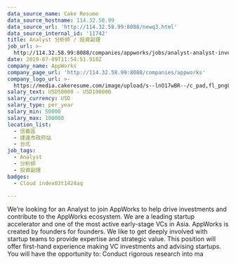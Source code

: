 ```yaml
---
data_source_name: Cake Resume
data_source_hostname: 114.32.58.99
data_source_url: 'http://114.32.58.99:8088/newq3.html'
data_source_internal_id: '11742'
title: Analyst 分析師 / 投資副理
job_url: >-
  http://114.32.58.99:8088/companies/appworks/jobs/analyst-analyst-investment-assistant
date: 2019-07-09T11:54:51.918Z
company_name: AppWorks
company_page_url: 'http://114.32.58.99:8088/companies/appworks'
company_logo_url: >-
  https://media.cakeresume.com/image/upload/s--lnO17wBR--/c_pad,fl_png8,h_200,w_200/v1627372417/qcbw2gepw2sgglxwlphe.png
salary_text: USD50000 - USD100000
salary_currency: USD
salary_type: per_year
salary_min: 50000
salary_max: 100000
location_list:
  - 信義區
  - 捷運市政府站
  - 台北
job_tags:
  - Analyst
  - 分析師
  - 投資副理
badges:
  - Cloud index03t1424aq

---
```


We’re looking for an Analyst to join AppWorks to help drive investments and contribute to the AppWorks ecosystem. We are a leading startup accelerator and one of the most active early-stage VCs in Asia. AppWorks is created by founders for founders. We like to get deeply involved with startup teams to provide expertise and strategic value. This position will offer first-hand experience making VC investments and advising startups. You will have the opportunity to: Conduct rigorous research into ma